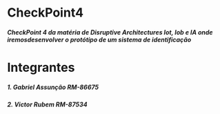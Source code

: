 # CheckPoint4
##### CheckPoint 4 da matéria de Disruptive Architectures Iot, Iob e IA onde iremosdesenvolver o protótipo de um sistema de identificação

# Integrantes 

##### 1. Gabriel Assunção   RM-86675 
##### 2. Victor Rubem       RM-87534
